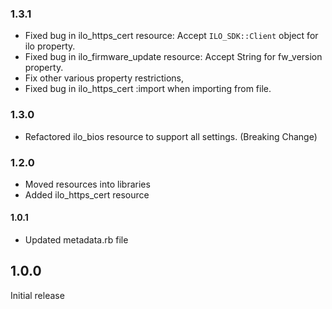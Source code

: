 ### 1.3.1
 - Fixed bug in ilo_https_cert resource: Accept `ILO_SDK::Client` object for ilo property.
 - Fixed bug in ilo_firmware_update resource: Accept String for fw_version property.
 - Fix other various property restrictions,
 - Fixed bug in ilo_https_cert :import when importing from file.

### 1.3.0
 - Refactored ilo_bios resource to support all settings. (Breaking Change)

### 1.2.0
 - Moved resources into libraries
 - Added ilo_https_cert resource

#### 1.0.1
 - Updated metadata.rb file

## 1.0.0
Initial release
